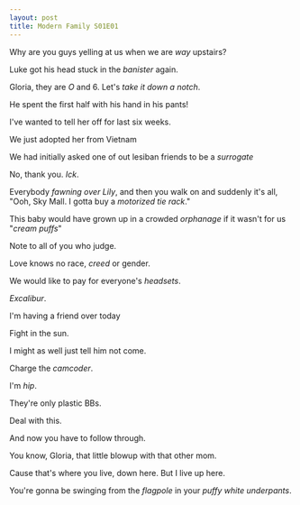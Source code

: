 ```yaml
---
layout: post
title: Modern Family S01E01
---
```

Why are you guys yelling at us when we are _way_ upstairs?

Luke got his head stuck in the _banister_ again.

Gloria, they are _O_ and 6. Let's _take it down a notch_.

He spent the first half with his hand in his pants!

I've wanted to tell her off for last six weeks.

We just adopted her from Vietnam

We had initially asked one of out lesiban friends to be a _surrogate_

No, thank you. _Ick_.

Everybody _fawning over Lily_, and then you walk on and suddenly it's all, "Ooh, Sky Mall. I gotta buy a _motorized tie rack_."

This baby would have grown up in a crowded _orphanage_ if it wasn't for us "_cream puffs_"

Note to all of you who judge.

Love knows no race, _creed_ or gender.

We would like to pay for everyone's _headsets_.

_Excalibur_.

I'm having a friend over today

Fight in the sun.

I might as well just tell him not come.

Charge the _camcoder_.

I'm _hip_.

They're only plastic BBs.

Deal with this.

And now you have to follow through.

You know, Gloria, that little blowup with that other mom.

Cause that's where you live, down here. But I live up here.

You're gonna be swinging from the _flagpole_ in your _puffy white underpants_.

